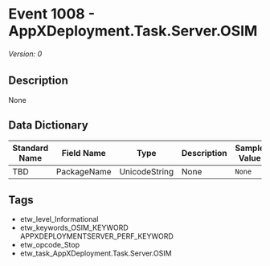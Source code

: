 # Event 1008 - AppXDeployment.Task.Server.OSIM
###### Version: 0

## Description
None

## Data Dictionary
|Standard Name|Field Name|Type|Description|Sample Value|
|---|---|---|---|---|
|TBD|PackageName|UnicodeString|None|`None`|

## Tags
* etw_level_Informational
* etw_keywords_OSIM_KEYWORD APPXDEPLOYMENTSERVER_PERF_KEYWORD
* etw_opcode_Stop
* etw_task_AppXDeployment.Task.Server.OSIM